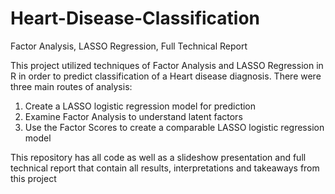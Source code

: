 # Heart-Disease-Classification
Factor Analysis, LASSO Regression, Full Technical Report

This project utilized techniques of Factor Analysis and LASSO Regression in R in order to predict classification of a Heart disease diagnosis. There were three main routes of analysis:
1. Create a LASSO logistic regression model for prediction
2. Examine Factor Analysis to understand latent factors
3. Use the Factor Scores to create a comparable LASSO logistic regression model

This repository has all code as well as a slideshow presentation and full technical report that contain all results, interpretations and takeaways from this project
